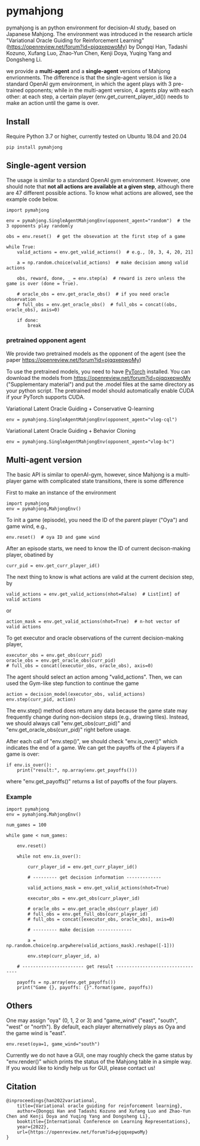 # pymahjong

pymahjong is an python environment for decision-AI study, based on Japanese Mahjong. The environment was introduced in the research article "Variational Oracle Guiding for Reinforcement Learning" (https://openreview.net/forum?id=pjqqxepwoMy) by Dongqi Han, Tadashi Kozuno, Xufang Luo, Zhao-Yun Chen, Kenji Doya, Yuqing Yang and Dongsheng Li.


we provide a **multi-agent** and a **single-agent** versions of Mahjong envrionments.
The difference is that the single-agent version is like a standard OpenAI gym environment, in which the agent plays with 3 pre-trained opponents;
while in the multi-agent version, 4 agents play with each other: at each step, a certain player (env.get_current_player_id()) needs to make an action until the game is over.

## Install

Require Python 3.7 or higher, currently tested on Ubuntu 18.04 and 20.04

```
pip install pymahjong
```

## Single-agent version

The usage is similar to a standard OpenAI gym environment. However, one should note that **not all actions are available at a given step**, although there are 47 different possible actions.
To know what actions are allowed, see the example code below. 

```
import pymahjong

env = pymahjong.SingleAgentMahjongEnv(opponent_agent="random")  # the 3 opponents play randomly

obs = env.reset()  # get the obsevation at the first step of a game

while True:
    valid_actions = env.get_valid_actions()  # e.g., [0, 3, 4, 20, 21]
  
    a = np.random.choice(valid_actions)  # make decision among valid actions
  
    obs, reward, done, _ = env.step(a)  # reward is zero unless the game is over (done = True).
    
    # oracle_obs = env.get_oracle_obs()  # if you need oracle observation
    # full_obs = env.get_oracle_obs()  # full_obs = concat((obs, oracle_obs), axis=0)
  
    if done:
        break

```

### pretrained opponent agent
We provide two pretrained models as the opponent of the agent (see the paper https://openreview.net/forum?id=pjqqxepwoMy)

To use the pretrained models, you need to have [PyTorch](https://pytorch.org/) installed. You can download the models from https://openreview.net/forum?id=pjqqxepwoMy ("Supplementary material") and put the .model files at the same directory as your python script. The pretrained model should automatically enable CUDA if your PyTorch supports CUDA.

Variational Latent Oracle Guiding + Conservative Q-learning
```
env = pymahjong.SingleAgentMahjongEnv(opponent_agent="vlog-cql")
```

Variational Latent Oracle Guiding + Behavior Cloning
```
env = pymahjong.SingleAgentMahjongEnv(opponent_agent="vlog-bc")
```



## Multi-agent version

The basic API is similar to openAI-gym, however,
since Mahjong is a multi-player game with complicated state transitions,
there is some difference

First to make an instance of the environment
```
import pymahjong
env = pymahjong.MahjongEnv()
```

To init a game (episode), you need the ID of the parent player ("Oya") and game wind, e.g.,
```
env.reset()  # oya ID and game wind
```

After an episode starts, we need to know the ID of current decison-making player, obatined by
```
curr_pid = env.get_curr_player_id()
```
The next thing to know is what actions are valid at the current decision step, by
```
valid_actions = env.get_valid_actions(nhot=False)  # List[int] of valid actions
```
or
```
action_mask = env.get_valid_actions(nhot=True)  # n-hot vector of valid actions
```

To get executor and oracle observations of the current decision-making player,
```
executor_obs = env.get_obs(curr_pid)
oracle_obs = env.get_oracle_obs(curr_pid)
# full_obs = concat((executor_obs, oracle_obs), axis=0)
```
The agent should select an action among "valid_actions".
Then, we can used the Gym-like step function to continue the game
```
action = decision_model(executor_obs, valid_actions) 
env.step(curr_pid, action)
```
The env.step() method does return any data because the game state may frequently change during non-decision steps (e.g., drawing tiles).
Instead, we should always call "env.get_obs(curr_pid)" and "env.get_oracle_obs(curr_pid)" right before usage.

After each call of "env.step()", we should check "env.is_over()" which indicates the end of a game. We can get the payoffs of the 4 players if a game is over:

```
if env.is_over(): 
    print("result:", np.array(env.get_payoffs()))
```
where "env.get_payoffs()" returns a list of payoffs of the four players.

### Example
```
import pymahjong
env = pymahjong.MahjongEnv()

num_games = 100

while game < num_games:

    env.reset()

    while not env.is_over():

        curr_player_id = env.get_curr_player_id()

        # --------- get decision information -------------

        valid_actions_mask = env.get_valid_actions(nhot=True)

        executor_obs = env.get_obs(curr_player_id)

        # oracle_obs = env.get_oracle_obs(curr_player_id)
        # full_obs = env.get_full_obs(curr_player_id)
        # full_obs = concat([executor_obs, oracle_obs], axis=0)

        # --------- make decision -------------

        a = np.random.choice(np.argwhere(valid_actions_mask).reshape([-1]))

        env.step(curr_player_id, a)

    # ----------------------- get result ---------------------------------

    payoffs = np.array(env.get_payoffs())
    print("Game {}, payoffs: {}".format(game, payoffs))

```



## Others
One may assign "oya" (0, 1, 2 or 3) and "game_wind" ("east", "south", "west" or "north"). By default, each player alternatively plays as Oya and the game wind is "east".
```
env.reset(oya=1, game_wind="south")
```

Currently we do not have a GUI, one may roughly check the game status by "env.render()" which prints the status of the Mahjong table in a simple way. If you would like to kindly help us for GUI, please contact us!


## Citation
```
@inproceedings{han2022variational,
    title={Variational oracle guiding for reinforcement learning},
    author={Dongqi Han and Tadashi Kozuno and Xufang Luo and Zhao-Yun Chen and Kenji Doya and Yuqing Yang and Dongsheng Li},
    booktitle={International Conference on Learning Representations},
    year={2022},
    url={https://openreview.net/forum?id=pjqqxepwoMy}
}
```
